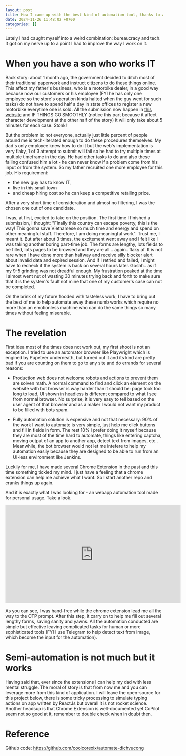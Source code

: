 ```yaml
---
layout: post
title: How I came up with the best kind of automation tool, thanks to a boring must-do task
date: 2024-11-26 11:48:02 +0700
categories: []
---
```


Lately I had caught myself into a weird combination: bureaucracy and tech. It got on my nerve up to a point I had to improve the way I work on it.

# When you have a son who works IT

Back story: about 1 month ago, the government decided to ditch most of their traditional paperwork and instruct citizens to do these things online. This affect my father's business, who is a motorbike dealer, in a good way because now our customers or his employee (FYI he has only one employee so the store's operation kinda halted when the guy went for such tasks) do not have to spend half a day in state offices to register a new motorbike everytime one is sold. All the submission now happen in [this website](dichvucong.gov.vn) and IF THINGS GO SMOOTHLY (notice this part because it affect character development at the other half of the story) it will only take about 5 minutes for each case. Stonk!

But the problem is: not everyone, actually just little percent of people around me is tech-literated enough to do these procedures themselves. My dad's only employee knew how to do it but the web's implementation is very flaky, 1 of 3 attempt to submit will fail so he had to try multiple times at multiple timeframe in the day. He had other tasks to do and also these failing confused him a lot - he can never know if a problem come from his input or from the system. So my father recruited one more employee for this job. His requirement:

- the new guy has to know IT,
- live in this small town
- and cheap hiring cost so he can keep a competitive retailing price.

After a very short time of consideration and almost no filtering, I was the chosen one out of one candidate.

I was, at first, excited to take on the position. The first time I finished a submission, I thought: "Finally this country can escape poverty, this is the way! This gonna save Vietnamese so much time and energy and spend on other meaningful stuff. Therefore, I am doing meaningful work". Trust me, I meant it. But after about 3 times, the excitement went away and I felt like I was taking another boring part-time job. The forms are lengthy, lots fields to be filled, lots pages to be browsed and they are all .. again.. flaky af. It is not rare when I have done more than halfway and receive silly blocker alert about invalid data and expired session. And if I retried and failed, I might have to recheck if the system is back on several hours later. Goshh.. as if my 9-5 grinding was not dreadful enough. My frustration peaked at the time I almost went nut of wasting 30 minutes trying back and forth to make sure that it is the system's fault not mine that one of my customer's case can not be completed.

On the brink of my future flooded with tasteless work, I have to bring out the best of me to help automate away these numb works which require no more than an emotionless machine who can do the same things so many times without feeling miserable.

# The revelation

First idea most of the times does not work out, my first shoot is not an exception. I tried to use an automator browser like Playwright which is engined by Pupeteer underneath, but turned out it and its kind are pretty bad if you are counting on them to go to any site and do errands for several reasons:

- Production web does not welcome robots and actions to prevent them are solven math. A normal command to find and click an element on the website with bot browser is way harder than it should be: page took too long to load, UI shown in headless is different compared to what I see from normal browser. No surprise, it is very easy to tell based on the user agent of that browser and as a maker I would not want my product to be filled with bots spam.

- Fully automation solution is expensive and not that necessary: 90% of the work I want to automate is very simple, just help me click buttons and fill in fields in form. The rest 10% I prefer doing it myself because they are most of the time hard to automate, things like entering captcha, moving output of an app to another app, detect text from images, etc.. Meanwhile, the bot browser would not let me intefere to help my automation easily because they are designed to be able to run from an UI-less environment like Jenkins.

Luckily for me, I have made several Chrome Extension in the past and this time something tickled my mind. I just have a feeling that a chrome extension can help me achieve what I want. So I start another repo and cranks things up again.

And it is exactly what I was looking for - an webapp automation tool made for personal usage.
Take a look.

<iframe width="560" height="315" src="https://www.youtube.com/embed/trwR_T-Lduw?si=orjkzYygCFAyjI3d" title="YouTube video player" frameborder="0" allow="accelerometer; autoplay; clipboard-write; encrypted-media; gyroscope; picture-in-picture; web-share" referrerpolicy="strict-origin-when-cross-origin" allowfullscreen></iframe>

As you can see, I was hand-free while the chrome extension lead me all the way to the OTP prompt. After this step, it carry on to help me fill out several lengthy forms, saving sanity and yawns. All the automation conducted are simple but effective leaving complicated tasks for human or more sophisticated tools (FYI I use Telegram to help detect text from image, which become the input for the automation).

# Semi-automation is not much but it works

Having said that, ever since the extensions I can help my dad with less mental struggle. The moral of story is that from now me and you can leverage more from this kind of application. I will leave the open-source for this project below, there is some tricky processing to simulate typing actions on app written by ReactJs but overall it is not rocket science. Another headsup is that Chrome Extension is well-documented yet CoPilot seem not so good at it, remember to double check when in doubt then.

# Reference

Github code: https://github.com/coolcorexix/automate-dichvucong
